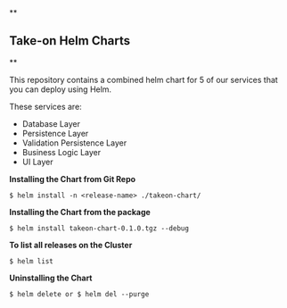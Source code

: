 
**

## Take-on Helm Charts

**

This repository contains a combined helm chart for 5 of our services that you can deploy using Helm.

These services are:

-   Database Layer
-   Persistence Layer
-   Validation Persistence Layer
-   Business Logic Layer
-   UI Layer

**Installing the Chart from Git Repo**

    $ helm install -n <release-name> ./takeon-chart/

**Installing the Chart from the package**

    $ helm install takeon-chart-0.1.0.tgz --debug

**To list all releases on the Cluster**

    $ helm list

**Uninstalling the Chart**

    $ helm delete or $ helm del --purge

